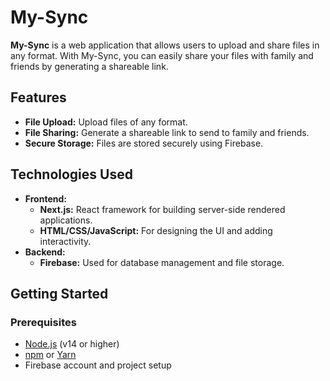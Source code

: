 # My-Sync

**My-Sync** is a web application that allows users to upload and share files in any format. With My-Sync, you can easily share your files with family and friends by generating a shareable link.

## Features

- **File Upload:** Upload files of any format.
- **File Sharing:** Generate a shareable link to send to family and friends.
- **Secure Storage:** Files are stored securely using Firebase.

## Technologies Used

- **Frontend:**
  - **Next.js:** React framework for building server-side rendered applications.
  - **HTML/CSS/JavaScript:** For designing the UI and adding interactivity.
- **Backend:**
  - **Firebase:** Used for database management and file storage.

## Getting Started

### Prerequisites

- [Node.js](https://nodejs.org/) (v14 or higher)
- [npm](https://www.npmjs.com/) or [Yarn](https://classic.yarnpkg.com/)
- Firebase account and project setup
